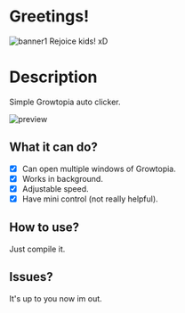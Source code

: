 # Greetings!
![banner1](https://github.com/juvilux/GTBit-Beta/blob/master/Image/banner1.jpg?raw=true)
Rejoice kids! xD

# Description
Simple Growtopia auto clicker.

![preview](https://github.com/juvilux/GTBit-Beta/blob/master/Image/preview.png?raw=true)

## What it can do?
- [x] Can open multiple windows of Growtopia.
- [x] Works in background.
- [x] Adjustable speed.
- [x] Have mini control (not really helpful).

## How to use?
Just compile it.

## Issues?
It's up to you now im out.
